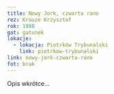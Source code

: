 ```yaml
---
title: Nowy Jork, czwarta rano
rez: Krauze Krzysztof
rok: 1988
gat: gatunek
lokacje:
  - lokacja: Piotrków Trybunalski
    link: piotrkow-trybunalski
link: nowy-jork-czwarta-rano
fot: brak
---
```

Opis wkrótce…